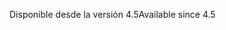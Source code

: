 <span data-ttu-id="2e3d1-101">Disponible desde la versión 4.5</span><span class="sxs-lookup"><span data-stu-id="2e3d1-101">Available since 4.5</span></span>